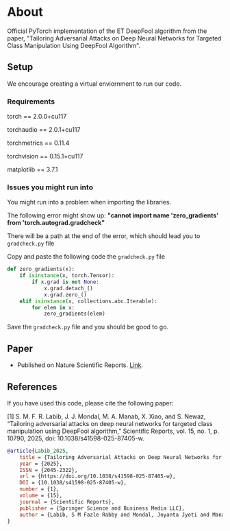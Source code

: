 # About

Official PyTorch implementation of the ET DeepFool algorithm from the paper, "Tailoring Adversarial Attacks on Deep Neural Networks for Targeted Class Manipulation Using DeepFool Algorithm".

## Setup

We encourage creating a virtual enviornment to run our code.

### Requirements

torch == 2.0.0+cu117  

torchaudio == 2.0.1+cu117  

torchmetrics == 0.11.4  

torchvision == 0.15.1+cu117  

matplotlib == 3.7.1

### Issues you might run into

You might run into a problem when importing the libraries.

The following error might show up: **"cannot import name 'zero_gradients' from 'torch.autograd.gradcheck"**

There will be a path at the end of the error, which should lead you to `gradcheck.py` file

Copy and paste the following code the `gradcheck.py` file

``` python
def zero_gradients(x):
    if isinstance(x, torch.Tensor):
        if x.grad is not None:
            x.grad.detach_()
            x.grad.zero_()
    elif isinstance(x, collections.abc.Iterable):
        for elem in x:
            zero_gradients(elem)
```

Save the `gradcheck.py` file and you should be good to go.

## Paper

* Published on Nature Scientific Reports. [Link](https://www.nature.com/articles/s41598-025-87405-w).

## References

If you have used this code, please cite the following paper:

[1] S. M. F. R. Labib, J. J. Mondal, M. A. Manab, X. Xiao, and S. Newaz, “Tailoring adversarial attacks on deep neural networks for targeted class manipulation using DeepFool algorithm,” Scientific Reports, vol. 15, no. 1, p. 10790, 2025, doi: 10.1038/s41598-025-87405-w.

```bibtex
@article{Labib_2025,
    title = {Tailoring Adversarial Attacks on Deep Neural Networks for Targeted Class Manipulation Using DeepFool Algorithm},
    year = {2025},
    ISSN = {2045-2322},
    url = {https://doi.org/10.1038/s41598-025-87405-w},
    DOI = {10.1038/s41598-025-87405-w},
    number = {1},
    volume = {15},
    journal = {Scientific Reports},
    publisher = {Springer Science and Business Media LLC},
    author = {Labib, S M Fazle Rabby and Mondal, Joyanta Jyoti and Manab, Meem Arafat and Xiao, Xi and Newaz, Sarfaraz},
}
```
